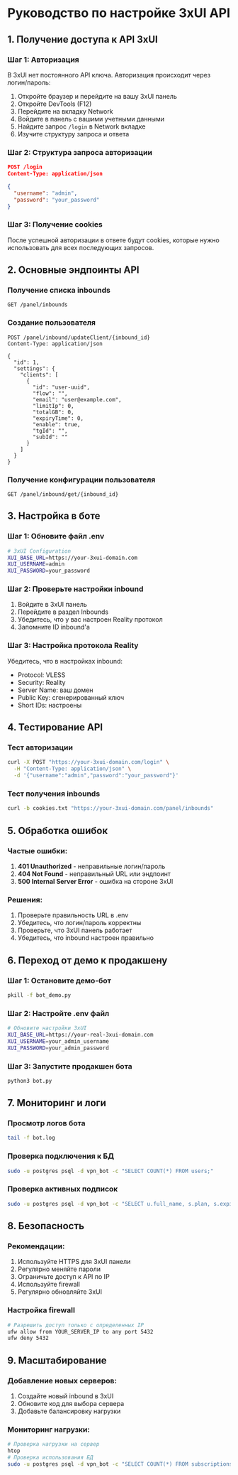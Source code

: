# Руководство по настройке 3xUI API

## 1. Получение доступа к API 3xUI

### Шаг 1: Авторизация
В 3xUI нет постоянного API ключа. Авторизация происходит через логин/пароль:

1. Откройте браузер и перейдите на вашу 3xUI панель
2. Откройте DevTools (F12)
3. Перейдите на вкладку Network
4. Войдите в панель с вашими учетными данными
5. Найдите запрос `/login` в Network вкладке
6. Изучите структуру запроса и ответа

### Шаг 2: Структура запроса авторизации
```json
POST /login
Content-Type: application/json

{
  "username": "admin",
  "password": "your_password"
}
```

### Шаг 3: Получение cookies
После успешной авторизации в ответе будут cookies, которые нужно использовать для всех последующих запросов.

## 2. Основные эндпоинты API

### Получение списка inbounds
```http
GET /panel/inbounds
```

### Создание пользователя
```http
POST /panel/inbound/updateClient/{inbound_id}
Content-Type: application/json

{
  "id": 1,
  "settings": {
    "clients": [
      {
        "id": "user-uuid",
        "flow": "",
        "email": "user@example.com",
        "limitIp": 0,
        "totalGB": 0,
        "expiryTime": 0,
        "enable": true,
        "tgId": "",
        "subId": ""
      }
    ]
  }
}
```

### Получение конфигурации пользователя
```http
GET /panel/inbound/get/{inbound_id}
```

## 3. Настройка в боте

### Шаг 1: Обновите файл .env
```bash
# 3xUI Configuration
XUI_BASE_URL=https://your-3xui-domain.com
XUI_USERNAME=admin
XUI_PASSWORD=your_password
```

### Шаг 2: Проверьте настройки inbound
1. Войдите в 3xUI панель
2. Перейдите в раздел Inbounds
3. Убедитесь, что у вас настроен Reality протокол
4. Запомните ID inbound'а

### Шаг 3: Настройка протокола Reality
Убедитесь, что в настройках inbound:
- Protocol: VLESS
- Security: Reality
- Server Name: ваш домен
- Public Key: сгенерированный ключ
- Short IDs: настроены

## 4. Тестирование API

### Тест авторизации
```bash
curl -X POST "https://your-3xui-domain.com/login" \
  -H "Content-Type: application/json" \
  -d '{"username":"admin","password":"your_password"}'
```

### Тест получения inbounds
```bash
curl -b cookies.txt "https://your-3xui-domain.com/panel/inbounds"
```

## 5. Обработка ошибок

### Частые ошибки:
1. **401 Unauthorized** - неправильные логин/пароль
2. **404 Not Found** - неправильный URL или эндпоинт
3. **500 Internal Server Error** - ошибка на стороне 3xUI

### Решения:
1. Проверьте правильность URL в .env
2. Убедитесь, что логин/пароль корректны
3. Проверьте, что 3xUI панель работает
4. Убедитесь, что inbound настроен правильно

## 6. Переход от демо к продакшену

### Шаг 1: Остановите демо-бот
```bash
pkill -f bot_demo.py
```

### Шаг 2: Настройте .env файл
```bash
# Обновите настройки 3xUI
XUI_BASE_URL=https://your-real-3xui-domain.com
XUI_USERNAME=your_admin_username
XUI_PASSWORD=your_admin_password
```

### Шаг 3: Запустите продакшен бота
```bash
python3 bot.py
```

## 7. Мониторинг и логи

### Просмотр логов бота
```bash
tail -f bot.log
```

### Проверка подключения к БД
```bash
sudo -u postgres psql -d vpn_bot -c "SELECT COUNT(*) FROM users;"
```

### Проверка активных подписок
```bash
sudo -u postgres psql -d vpn_bot -c "SELECT u.full_name, s.plan, s.expires_at FROM users u JOIN subscriptions s ON u.id = s.user_id WHERE s.status = 'active';"
```

## 8. Безопасность

### Рекомендации:
1. Используйте HTTPS для 3xUI панели
2. Регулярно меняйте пароли
3. Ограничьте доступ к API по IP
4. Используйте firewall
5. Регулярно обновляйте 3xUI

### Настройка firewall
```bash
# Разрешить доступ только с определенных IP
ufw allow from YOUR_SERVER_IP to any port 5432
ufw deny 5432
```

## 9. Масштабирование

### Добавление новых серверов:
1. Создайте новый inbound в 3xUI
2. Обновите код для выбора сервера
3. Добавьте балансировку нагрузки

### Мониторинг нагрузки:
```bash
# Проверка нагрузки на сервер
htop
# Проверка использования БД
sudo -u postgres psql -d vpn_bot -c "SELECT COUNT(*) FROM subscriptions WHERE status = 'active';"
```

